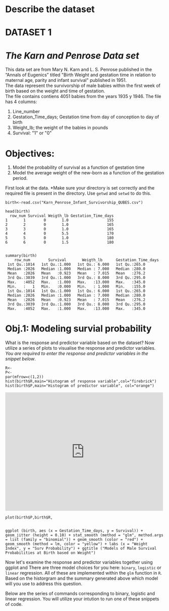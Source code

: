 # Describe the dataset

# DATASET 1
# *The Karn and Penrose Data set*
This data set are from Mary N. Karn and L. S. Penrose published in the “Annals of Eugenics” titled "Birth Weight and gestation time in relation to maternal age, parity and infant survival"  published in 1951.  
The data represent the survivorship of male babies within the first week of birth based on the weight and time of gestation.  
The file contains contiens 4051 babies from the years 1935 y 1946. The file has 4 columns: 

1.	Line_number
2.	Gestation_Time_days;  Gestation time from day of conception to day of birth
3.	Weight_lb; the weight of the babies in pounds
4.	Survival: "1" or "0"

# Objectives:
1. Model the probability of survival as a function of gestation time
2. Model the average weight of the new-born as a function of  the gestation period. 

First look at the data. 
*Make sure your directory is set correctly and the required file is present in the directory. Use `getwd` and `setwd` to do this.

```
birth<-read.csv("Karn_Penrose_Infant_Survivorship_QUBES.csv")

head(birth)
  row_num Survival Weigth_lb Gestation_Time_days
1       1        0       1.0                 155
2       2        0       1.0                 165
3       3        0       1.0                 165
4       4        0       5.5                 170
5       5        0       1.0                 180
6       6        0       1.5                 180


summary(birth)
    row_num        Survival       Weigth_lb      Gestation_Time_days   
 1st Qu.:1014   1st Qu.:1.000   1st Qu.: 6.000   1st Qu.:265.0      
 Median :2026   Median :1.000   Median : 7.000   Median :280.0      
 Mean   :2026   Mean   :0.923   Mean   : 7.015   Mean   :276.2      
 3rd Qu.:3039   3rd Qu.:1.000   3rd Qu.: 8.000   3rd Qu.:295.0      
 Max.   :4052   Max.   :1.000   Max.   :13.000   Max.   :345.0  
 Min.   :   1   Min.   :0.000   Min.   : 1.000   Min.   :155.0      
 1st Qu.:1014   1st Qu.:1.000   1st Qu.: 6.000   1st Qu.:265.0      
 Median :2026   Median :1.000   Median : 7.000   Median :280.0      
 Mean   :2026   Mean   :0.923   Mean   : 7.015   Mean   :276.2      
 3rd Qu.:3039   3rd Qu.:1.000   3rd Qu.: 8.000   3rd Qu.:295.0      
 Max.   :4052   Max.   :1.000   Max.   :13.000   Max.   :345.0   

```

# Obj.1: Modeling survial probability 
What is the response and predictor variable based on the dataset? 
Now utilize a series of plots to visualise the response and predictor variables. *You are required to enter the response and predictor variables in the snippet below*.


```{r}
R<-
P<-
par(mfrow=c(1,2))
hist(birth$R,main="Histogram of response variable",col="firebrick")
hist(birth$P,main="Histogram of predictor variable", col="orange")
```


<embed src="https://github.com/mitramenon/QUBES-GLaMorous-minds/images/hist.pdf" width="500" height="375" type="application/pdf">

```{r}
plot(birth$P,birth$R,


ggplot (birth, aes (x = Gestation_Time_days, y = Survival)) + geom_jitter (height = 0.10) + stat_smooth (method = "glm", method.args = list (family = "binomial")) + geom_smooth (color = "red") + geom_smooth (method = lm, color = "yellow") + labs (x = "Weight Index", y = "Surv Probability") + ggtitle ("Models of Male Survival Probabilities at Birth based on Weight")
```




Now let's examine the response and predictor variables together using ggplot and There are three model choices for you here: `binary`, `logistic` or `linear` regression. All of these are implemented within the `glm` function in `R`.
Based on the historgram and the summary generated above which model will you use to address this question.

Below are the series of commands corresponding to binary, logistic and linear regression. You will utilize your intution to run one of these snippets of code. 



